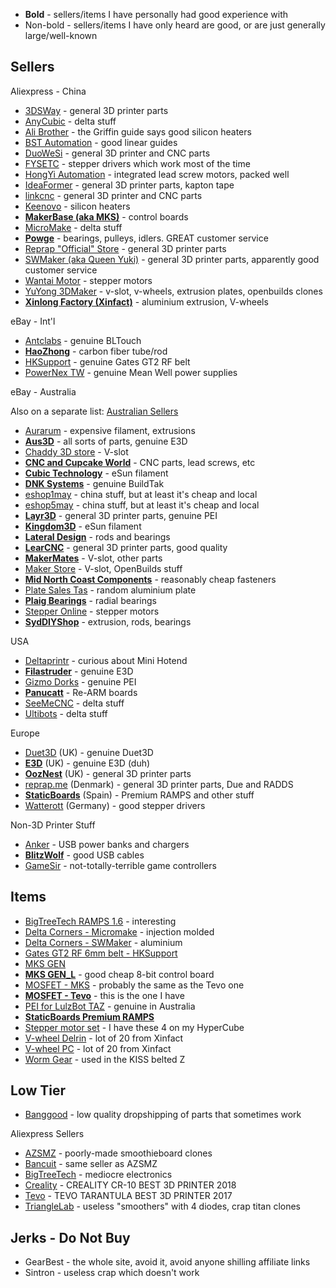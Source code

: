 * **Bold** - sellers/items I have personally had good experience with
* Non-bold - sellers/items I have only heard are good, or are just generally large/well-known

## Sellers

Aliexpress - China

* [3DSWay](https://www.aliexpress.com/store/1948493) - general 3D printer parts
* [AnyCubic](https://www.aliexpress.com/store/1182157) - delta stuff
* [Ali Brother](https://www.aliexpress.com/store/709519) - the Griffin guide says good silicon heaters
* [BST Automation](https://www.aliexpress.com/store/314742) - good linear guides
* [DuoWeSi](https://www.aliexpress.com/store/2882163) - general 3D printer and CNC parts
* [FYSETC](https://www.aliexpress.com/store/2498059) - stepper drivers which work most of the time
* [HongYi Automation](https://www.aliexpress.com/store/822038) - integrated lead screw motors, packed well
* [IdeaFormer](https://www.aliexpress.com/store/2949167) - general 3D printer parts, kapton tape
* [linkcnc](https://www.aliexpress.com/store/834897) - general 3D printer and CNC parts
* [Keenovo](https://www.aliexpress.com/store/210086) - silicon heaters
* [**MakerBase (aka MKS)**](https://www.aliexpress.com/store/1047297) - control boards
* [MicroMake](https://www.aliexpress.com/store/2128317) - delta stuff
* [**Powge**](https://www.aliexpress.com/store/702327) - bearings, pulleys, idlers. GREAT customer service
* [Reprap "Official" Store](https://www.aliexpress.com/store/1051583) - general 3D printer parts
* [SWMaker (aka Queen Yuki)](https://www.aliexpress.com/store/2412069) - general 3D printer parts, apparently good customer service
* [Wantai Motor](https://www.aliexpress.com/store/603041) - stepper motors
* [YuYong 3DMaker](https://www.aliexpress.com/store/1711438) - v-slot, v-wheels, extrusion plates, openbuilds clones
* [**Xinlong Factory (Xinfact)**](https://www.aliexpress.com/store/123598) - aluminium extrusion, V-wheels

eBay - Int'l

* [Antclabs](http://www.ebay.com.au/usr/antclabs2016) - genuine BLTouch
* [**HaoZhong**](http://stores.ebay.com.au/HaoZhong-Carbon-Fiber-Tube) - carbon fiber tube/rod
* [HKSupport](http://stores.ebay.com.au/HKSupport) - genuine Gates GT2 RF belt
* [PowerNex TW](http://stores.ebay.com.au/PowerNex-TW) - genuine Mean Well power supplies

eBay - Australia

Also on a separate list: [Australian Sellers](3D-Printing-Australian-Sellers)

* [Aurarum](http://stores.ebay.com.au/Aurarum) - expensive filament, extrusions
* [**Aus3D**](http://stores.ebay.com.au/aus3d-shop) - all sorts of parts, genuine E3D
* [Chaddy 3D store](https://www.ebay.com.au/usr/chaddy3dstore) - V-slot
* [**CNC and Cupcake World**](http://stores.ebay.com.au/CNC-AND-CUPCAKE-WORLD) - CNC parts, lead screws, etc
* [**Cubic Technology**](http://stores.ebay.com.au/ctech2016) - eSun filament
* [**DNK Systems**](http://stores.ebay.com.au/DNKSystems) - genuine BuildTak
* [eshop1may](https://stores.ebay.com.au/eshop1may) - china stuff, but at least it's cheap and local
* [eshop5may](https://stores.ebay.com.au/eshop5may) - china stuff, but at least it's cheap and local
* [**Layr3D**](http://stores.ebay.com.au/Layr3d-Printing) - general 3D printer parts, genuine PEI
* [**Kingdom3D**](https://www.kingdom3d.com.au/) - eSun filament
* [**Lateral Design**](http://stores.ebay.com.au/LateralDesign) - rods and bearings
* [**LearCNC**](http://stores.ebay.com.au/learcnc) - general 3D printer parts, good quality
* [**MakerMates**](http://stores.ebay.com.au/makermates/) - V-slot, other parts
* [Maker Store](https://www.ebay.com.au/usr/maker_store_au) - V-slot, OpenBuilds stuff
* [**Mid North Coast Components**](https://www.ebay.com.au/usr/mid_nth_coast_components) - reasonably cheap fasteners
* [Plate Sales Tas](http://stores.ebay.com.au/Platesales-Tas) - random aluminium plate
* [**Plaig Bearings**](http://stores.ebay.com.au/Plaig-Bearings) - radial bearings
* [Stepper Online](http://stores.ebay.com.au/au-stepperonline) - stepper motors
* [**SydDIYShop**](http://stores.ebay.com.au/zshe4454) - extrusion, rods, bearings

USA

* [Deltaprintr](https://www.deltaprintr.com/) - curious about Mini Hotend
* [**Filastruder**](http://filastruder.com/) - genuine E3D
* [Gizmo Dorks](https://www.amazon.com/Gizmo-Dorks/pages/2529487011) - genuine PEI
* [**Panucatt**](http://panucatt.com/) - Re-ARM boards
* [SeeMeCNC](https://www.seemecnc.com/) - delta stuff
* [Ultibots](http://ultibots.com/) - delta stuff

Europe

* [Duet3D](http://www.duet3d.com/) (UK) - genuine Duet3D
* [**E3D**](http://e3d-online.com/) (UK) - genuine E3D (duh)
* [**OozNest**](http://ooznest.co.uk/) (UK) - general 3D printer parts
* [reprap.me](http://www.reprap.me/) (Denmark) - general 3D printer parts, Due and RADDS
* [**StaticBoards**](https://www.tindie.com/stores/staticboards/) (Spain) - Premium RAMPS and other stuff
* [Watterott](http://www.watterott.com/?action=change_lang&new_lang=en&page=index) (Germany) - good stepper drivers

Non-3D Printer Stuff

* [Anker](https://www.aliexpress.com/store/1710553) - USB power banks and chargers
* [**BlitzWolf**](https://www.aliexpress.com/store/1965360) - good USB cables
* [GameSir](https://www.aliexpress.com/store/1948940) - not-totally-terrible game controllers

## Items

* [BigTreeTech RAMPS 1.6](https://www.aliexpress.com/item/Bigtreetech-Ramps-1-5-upgrade-base-on-Ramps-1-4-3D-control-panel-mainboard-Reprap-Mendel/32822208144.html) - interesting
* [Delta Corners - Micromake](https://www.aliexpress.com/item/Micromake-3D-Printer-Vertax-Set/32655642031.html) - injection molded
* [Delta Corners - SWMaker](https://www.aliexpress.com/item/Colorful-all-metal-3D-Kossel-printer-2020-aluminum-alloy-delta-angle-corner-kit-Kossel-corner-kit/32787024606.html) - aluminium
* [Gates GT2 RF 6mm belt - HKSupport](https://www.ebay.com/itm/2M-GATES-6mm-2GT-GT2-RF-Fiber-Glass-Reinforced-Rubber-Timing-Belt-for-3D-Printer/141938661911)
* [MKS GEN](https://www.aliexpress.com/store/product/4-layers-PCB-controller-board-MKS-Gen-V1-4-integrated-mainboard-compatible-Ramps1-4-Mega2560-R3/1047297_32810883738.html)
* [**MKS GEN_L**](https://www.aliexpress.com/store/product/controller-PCB-board-MKS-Gen-L-V1-0-integrated-mainboard-compatible-Ramps1-4-Mega2560-R3-support/1047297_32802151924.html) - good cheap 8-bit control board
* [MOSFET - MKS](https://www.aliexpress.com/store/product/3Dprinter-heat-control-MKS-MOSFET-for-heated-bed-printer-head-MOS-30A/1047297_32405884519.html) - probably the same as the Tevo one
* [**MOSFET - Tevo**](https://www.aliexpress.com/item/3D-Printer-parts-heating-controller-MKS-MOSFET-for-heat-bed-extruder-MOS-module-exceed-30A-support/32789089967.html) - this is the one I have
* [PEI for LulzBot TAZ](https://core-electronics.com.au/lulzbot-taz-pei-sheet.html) - genuine in Australia
* [**StaticBoards Premium RAMPS**](https://www.tindie.com/products/staticboards/ramps-14-sb-premium/)
* [Stepper motor set](https://www.aliexpress.com/item/5pcs-3D-Printer-Nema-17-Stepper-Motors-42SHD0404-1-7A-Motor-4pcs-42SHD0217-1-5A-CNC/32824764988.html) - I have these 4 on my HyperCube
* [V-wheel Delrin](https://www.aliexpress.com/item/Solid-V-wheel-Kit-for-V-Slot/32315153844.html) - lot of 20 from Xinfact
* [V-wheel PC](https://www.aliexpress.com/item/Poly-Carbonate-Solid-V-wheel-Kit-for-V-Slot/32315197095.html) - lot of 20 from Xinfact
* [Worm Gear](https://www.aliexpress.com/item/1M-20T-reduction-ratio-1-20-copper-worm-hole-5MM-metal-worm-reducer-transmission-parts/32317054520.html) - used in the KISS belted Z

## Low Tier

* [Banggood](http://banggood.com/) - low quality dropshipping of parts that sometimes work

Aliexpress Sellers

* [AZSMZ](https://www.aliexpress.com/store/2179173) - poorly-made smoothieboard clones
* [Bancuit](https://bancuit.aliexpress.com/) - same seller as AZSMZ
* [BigTreeTech](https://www.aliexpress.com/store/228623) - mediocre electronics
* [Creality](https://www.aliexpress.com/store/2846085) - CREALITY CR-10 BEST 3D PRINTER 2018
* [Tevo](https://www.aliexpress.com/store/2010004) - TEVO TARANTULA BEST 3D PRINTER 2017
* [TriangleLab](https://www.aliexpress.com/store/1654223) - useless "smoothers" with 4 diodes, crap titan clones

## Jerks - Do Not Buy

* GearBest - the whole site, avoid it, avoid anyone shilling affiliate links
* Sintron - useless crap which doesn't work
